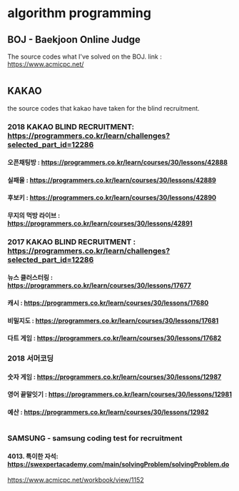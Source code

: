 # algorithm programming

## BOJ - Baekjoon Online Judge
The source codes what I've solved on the BOJ.
link : https://www.acmicpc.net/

#
## KAKAO
the source codes that kakao have taken for the blind recruitment.

### 2018 KAKAO BLIND RECRUITMENT: https://programmers.co.kr/learn/challenges?selected_part_id=12286
#### 오픈채팅방 : https://programmers.co.kr/learn/courses/30/lessons/42888  
#### 실패율 : https://programmers.co.kr/learn/courses/30/lessons/42889
#### 후보키 : https://programmers.co.kr/learn/courses/30/lessons/42890
#### 무지의 먹방 라이브 : https://programmers.co.kr/learn/courses/30/lessons/42891

### 2017 KAKAO BLIND RECRUITMENT : https://programmers.co.kr/learn/challenges?selected_part_id=12286
#### 뉴스 클러스터링 : https://programmers.co.kr/learn/courses/30/lessons/17677
#### 캐시 :  https://programmers.co.kr/learn/courses/30/lessons/17680
#### 비밀지도 : https://programmers.co.kr/learn/courses/30/lessons/17681
#### 다트 게임 : https://programmers.co.kr/learn/courses/30/lessons/17682

### 2018 서머코딩
#### 숫자 게임 : https://programmers.co.kr/learn/courses/30/lessons/12987
#### 영어 끝말잇기 : https://programmers.co.kr/learn/courses/30/lessons/12981
#### 예산 : https://programmers.co.kr/learn/courses/30/lessons/12982

#

### SAMSUNG - samsung coding test for recruitment

#### 4013. 특이한 자석: https://swexpertacademy.com/main/solvingProblem/solvingProblem.do

https://www.acmicpc.net/workbook/view/1152
